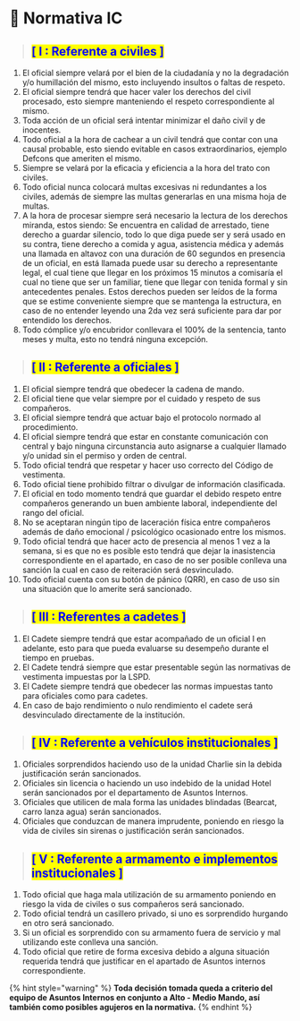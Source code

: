 # 👮 Normativa IC

> ## <mark style="color:blue;">\[ I : Referente a civiles ]</mark>

1. El oficial siempre velará por el bien de la ciudadanía y no la degradación y/o humillación del mismo, esto incluyendo insultos o faltas de respeto.
2. El oficial siempre tendrá que hacer valer los derechos del civil procesado, esto siempre manteniendo el respeto correspondiente al mismo.
3. Toda acción de un oficial será intentar minimizar el daño civil y de inocentes.
4. Todo oficial a la hora de cachear a un civil tendrá que contar con una causal probable, esto siendo evitable en casos extraordinarios, ejemplo Defcons que ameriten el mismo.
5. Siempre se velará por la eficacia y eficiencia a la hora del trato con civiles.
6. Todo oficial nunca colocará multas excesivas ni redundantes a los civiles, además de siempre las multas generarlas en una misma hoja de multas.
7. A la hora de procesar siempre será necesario la lectura de los derechos miranda, estos siendo: Se encuentra en calidad de arrestado, tiene derecho a guardar silencio, todo lo que diga puede ser y será usado en su contra, tiene derecho a comida y agua, asistencia médica y además una llamada en altavoz con una duración de 60 segundos en presencia de un oficial, en está llamada puede usar su derecho a representante legal, el cual tiene que llegar en los próximos 15 minutos a comisaría el cual no tiene que ser un familiar, tiene que llegar con tenida formal y sin antecedentes penales. Estos derechos pueden ser leídos de la forma que se estime conveniente siempre que se mantenga la estructura, en caso de no entender leyendo una 2da vez será suficiente para dar por entendido los derechos.
8. Todo cómplice y/o encubridor conllevara el 100% de la sentencia, tanto meses y multa, esto no tendrá ninguna excepción.

> ## <mark style="color:blue;">\[ II : Referente a oficiales ]</mark>

1. El oficial siempre tendrá que obedecer la cadena de mando.
2. El oficial tiene que velar siempre por el cuidado y respeto de sus compañeros.
3. El oficial siempre tendrá que actuar bajo el protocolo normado al procedimiento.
4. El oficial siempre tendrá que estar en constante comunicación con central y bajo ninguna circunstancia auto asignarse a cualquier llamado y/o unidad sin el permiso y orden de central.
5. Todo oficial tendrá que respetar y hacer uso correcto del Código de vestimenta.
6. Todo oficial tiene prohibido filtrar o divulgar de información clasificada.
7. El oficial en todo momento tendrá que guardar el debido respeto entre compañeros generando un buen ambiente laboral, independiente del rango del oficial.
8. No se aceptaran ningún tipo de laceración física entre compañeros además de daño emocional / psicológico ocasionado entre los mismos.
9. Todo oficial tendrá que hacer acto de presencia al menos 1 vez a la semana, si es que no es posible esto tendrá que dejar la inasistencia correspondiente en el apartado, en caso de no ser posible conlleva una sanción la cual en caso de reiteración será desvinculado.
10. Todo oficial cuenta con su botón de pánico (QRR), en caso de uso sin una situación que lo amerite será sancionado.

> ## <mark style="color:blue;">\[ III : Referentes a cadetes ]</mark>

1. El Cadete siempre tendrá que estar acompañado de un oficial I en adelante, esto para que pueda evaluarse su desempeño durante el tiempo en pruebas.
2. El Cadete tendrá siempre que estar presentable según las normativas de vestimenta impuestas por la LSPD.
3. El Cadete siempre tendrá que obedecer las normas impuestas tanto para oficiales como para cadetes.
4. En caso de bajo rendimiento o nulo rendimiento el cadete será desvinculado directamente de la institución.

> ## <mark style="color:blue;">\[ IV : Referente a vehículos institucionales ]</mark>

1. Oficiales sorprendidos haciendo uso de la unidad Charlie sin la debida justificación serán sancionados.
2. Oficiales sin licencia o haciendo un uso indebido de la unidad Hotel serán sancionados por el departamento de Asuntos Internos.
3. Oficiales que utilicen de mala forma las unidades blindadas (Bearcat, carro lanza agua) serán sancionados.
4. Oficiales que conduzcan de manera imprudente, poniendo en riesgo la vida de civiles sin sirenas o justificación serán sancionados.

> ## <mark style="color:blue;">\[ V : Referente a armamento e implementos institucionales ]</mark>

1. Todo oficial que haga mala utilización de su armamento poniendo en riesgo la vida de civiles o sus compañeros será sancionado.
2. Todo oficial tendrá un casillero privado, si uno es sorprendido hurgando en otro será sancionado.
3. Si un oficial es sorprendido con su armamento fuera de servicio y mal utilizando este conlleva una sanción.
4. Todo oficial que retire de forma excesiva debido a alguna situación requerida tendrá que justificar en el apartado de Asuntos internos correspondiente.

{% hint style="warning" %}
**Toda decisión tomada queda a criterio del equipo de Asuntos Internos en conjunto a Alto - Medio Mando, así también como posibles agujeros en la normativa.**
{% endhint %}
